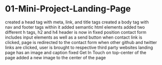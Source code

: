 # 01-Mini-Project-Landing-Page
created a head tag with meta, link, and title tags
created a body tag with nav and footer tags within it
added semantic html elements
added two different h tags, h2 and h4
header is now in fixed position
contact form includes input elements as well as a send button
when contact link is clicked, page is redirected to the contact form
when other github and twitter links are clicked, user is brought to respective third party websites
landing page has an image and caption
fixed Get In Touch on top-center of the page
added a new image to the center of the page